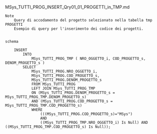 MSys_TUTTI_PROG_INSERT_Qry01_01_PROGETTI_in_TMP.md


	Note
		Query di accodamento del progetto selezionato nella tabella tmp PROGETTI
		Esempio di query per l'inserimento dei codice dei progetti.


	schema
		
		INSERT 
			INTO 
				MSys_TUTTI_PROG_TMP ( NRO_OGGETTO_i, COD_PROGETTO_s, DENOM_PROGETTO_s )
			SELECT 
				MSys_TUTTI_PROG.NRO_OGGETTO_i, 
				MSys_TUTTI_PROG.COD_PROGETTO_s, 
				MSys_TUTTI_PROG.DENOM_PROGETTO_s
				FROM MSys_TUTTI_PROG 
				LEFT JOIN MSys_TUTTI_PROG_TMP 
				ON (MSys_TUTTI_PROG.DENOM_PROGETTO_s = MSys_TUTTI_PROG_TMP.DENOM_PROGETTO_s) 
				AND (MSys_TUTTI_PROG.COD_PROGETTO_s = MSys_TUTTI_PROG_TMP.COD_PROGETTO_s)
				WHERE 
					(((MSys_TUTTI_PROG.COD_PROGETTO_s)="MSys") 
					AND 
					((MSys_TUTTI_PROG_TMP.NRO_OGGETTO_i) Is Null) AND ((MSys_TUTTI_PROG_TMP.COD_PROGETTO_s) Is Null));




					